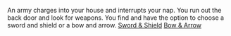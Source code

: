 An army charges into your house and interrupts your nap. You run out the back door and look for weapons. You find and have the option to choose a sword and shield or a bow and arrow. 
[Sword & Shield](../yes/sword.md)
[Bow & Arrow](../yes/bow.md)